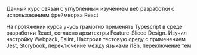 <p>Данный курс связан с углубленным изучением веб разработки c использованием фреймворка React</p>

<p>На протяжении курса учусь грамотно применять Typescript в среде разработки React, согласно архитектры Feature-Sliced Design. Изучил настройку Webpack, Eslint, Настроил тестовую среду с применением Jest, Storybook, переключение между языками i18n, переключение тем</p>
